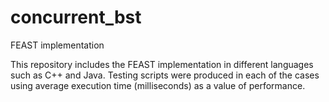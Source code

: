 # concurrent_bst
FEAST implementation

This repository includes the FEAST implementation in different languages such as C++ and Java. Testing scripts were produced in each of the cases using average execution time (milliseconds) as a value of performance. 
